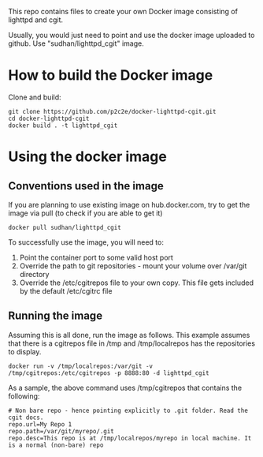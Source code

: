 This repo contains files to create your own Docker image consisting of lighttpd and cgit.

Usually, you would just need to point and use the docker image uploaded to github. Use "sudhan/lighttpd_cgit" image.

 # How to build the Docker image

Clone and build:
```
git clone https://github.com/p2c2e/docker-lighttpd-cgit.git
cd docker-lighttpd-cgit
docker build . -t lighttpd_cgit
```

 # Using the docker image

 ## Conventions used in the image

If you are planning to use existing image on hub.docker.com, try to get the image via pull (to check if you are able to get it)
```
docker pull sudhan/lighttpd_cgit
```
To successfully use the image, you will need to:
   1. Point the container port to some valid host port
   1. Override the path to git repositories - mount your volume over /var/git directory
   1. Override the /etc/cgitrepos file to your own copy. This file gets included by the default /etc/cgitrc file

 ## Running the image
Assuming this is all done, run the image as follows. This example assumes that there is a cgitrepos file in /tmp and /tmp/localrepos has the repositories to display.
```
docker run -v /tmp/localrepos:/var/git -v /tmp/cgitrepos:/etc/cgitrepos -p 8888:80 -d lighttpd_cgit
```
As a sample, the above command uses /tmp/cgitrepos that contains the following:

```
# Non bare repo - hence pointing explicitly to .git folder. Read the cgit docs.
repo.url=My Repo 1
repo.path=/var/git/myrepo/.git
repo.desc=This repo is at /tmp/localrepos/myrepo in local machine. It is a normal (non-bare) repo
```
